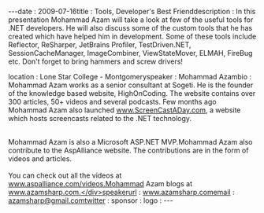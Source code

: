---﻿date : 2009-07-16title : Tools, Developer's Best Frienddescription : In this presentation Mohammad Azam will take a look at few of the useful tools for .NET developers. He will also discuss some of the custom tools that he has created which have helped him in development. Some of these tools include Reflector, ReSharper, JetBrains Profiler, TestDriven.NET, SessionCacheManager, ImageCombiner, ViewStateMover, ELMAH, FireBug etc. Don't forget to bring hammers and screw drivers!
location : Lone Star College - Montgomeryspeaker : Mohammad Azambio : Mohammad Azam works as a senior consultant at Sogeti. He is the founder of the knowledge based website, HighOnCoding. The website contains over 300 articles, 50+ videos and several podcasts. Few months ago Mohammad Azam also launched www.ScreenCastADay.com, a website which hosts screencasts related to the .NET technology.<div><br /></div><div>Mohammad Azam is also a Microsoft ASP.NET MVP.Mohammad Azam also contribute to the AspAlliance website. The contributions are in the form of videos and articles. </div><div><br /></div><div>You can check out all the videos at www.aspalliance.com/videos.Mohammad Azam blogs at www.azamsharp.com.</div>speakerurl : www.azamsharp.comemail : azamsharp@gmail.comtwitter : sponsor : logo : ---